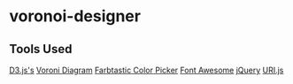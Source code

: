 voronoi-designer
================

Tools Used
----------

[D3.js's](http://d3js.org/) [Voroni Diagram](http://mbostock.github.com/d3/ex/voronoi.html)
[Farbtastic Color Picker](http://acko.net/blog/farbtastic-jquery-color-picker-plug-in/)
[Font Awesome](http://fortawesome.github.com/Font-Awesome/)
[jQuery](http://jquery.com/)
[URI.js](http://medialize.github.com/URI.js/)